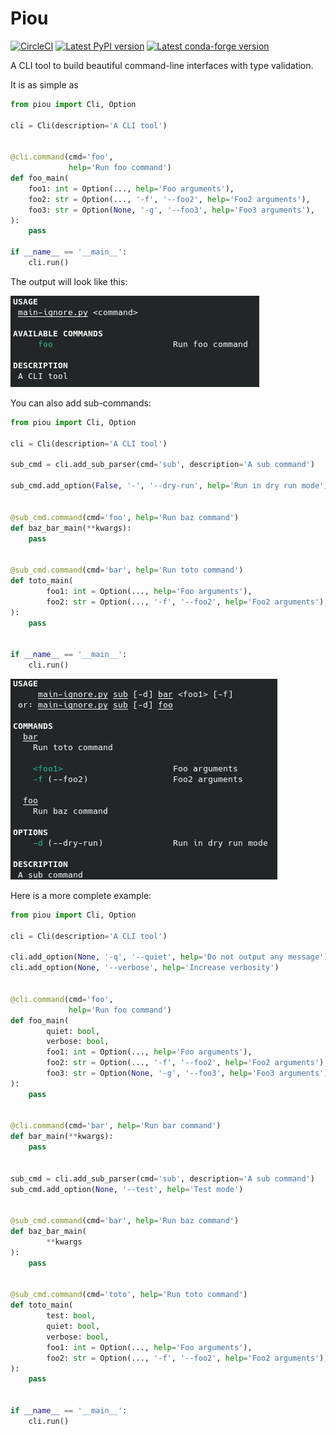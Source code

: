 # Piou  


[![CircleCI](https://circleci.com/gh/Andarius/piou/tree/master.svg?style=shield)](https://app.circleci.com/pipelines/github/Andarius/piou?branch=master)
[![Latest PyPI version](https://img.shields.io/pypi/v/piou?logo=pypi)](https://pypi.python.org/pypi/piou)
[![Latest conda-forge version](https://img.shields.io/conda/vn/conda-forge/piou?logo=conda-forge)](https://anaconda.org/conda-forge/piou)  

A CLI tool to build beautiful command-line interfaces with type validation.

It is as simple as

```python
from piou import Cli, Option

cli = Cli(description='A CLI tool')


@cli.command(cmd='foo',
             help='Run foo command')
def foo_main(
    foo1: int = Option(..., help='Foo arguments'),
    foo2: str = Option(..., '-f', '--foo2', help='Foo2 arguments'),
    foo3: str = Option(None, '-g', '--foo3', help='Foo3 arguments'),
):
    pass

if __name__ == '__main__':
    cli.run()
```
The output will look like this: 

![example](./docs/simple-output.png)


You can also add sub-commands:

```python
from piou import Cli, Option

cli = Cli(description='A CLI tool')

sub_cmd = cli.add_sub_parser(cmd='sub', description='A sub command')

sub_cmd.add_option(False, '-', '--dry-run', help='Run in dry run mode')


@sub_cmd.command(cmd='foo', help='Run baz command')
def baz_bar_main(**kwargs):
    pass


@sub_cmd.command(cmd='bar', help='Run toto command')
def toto_main(
        foo1: int = Option(..., help='Foo arguments'),
        foo2: str = Option(..., '-f', '--foo2', help='Foo2 arguments'),
):
    pass


if __name__ == '__main__':
    cli.run()

```

![example](./docs/sub-cmd-output.png)

Here is a more complete example: 

```python
from piou import Cli, Option

cli = Cli(description='A CLI tool')

cli.add_option(None, '-q', '--quiet', help='Do not output any message')
cli.add_option(None, '--verbose', help='Increase verbosity')


@cli.command(cmd='foo',
             help='Run foo command')
def foo_main(
        quiet: bool,
        verbose: bool,
        foo1: int = Option(..., help='Foo arguments'),
        foo2: str = Option(..., '-f', '--foo2', help='Foo2 arguments'),
        foo3: str = Option(None, '-g', '--foo3', help='Foo3 arguments'),
):
    pass


@cli.command(cmd='bar', help='Run bar command')
def bar_main(**kwargs):
    pass


sub_cmd = cli.add_sub_parser(cmd='sub', description='A sub command')
sub_cmd.add_option(None, '--test', help='Test mode')


@sub_cmd.command(cmd='bar', help='Run baz command')
def baz_bar_main(
        **kwargs
):
    pass


@sub_cmd.command(cmd='toto', help='Run toto command')
def toto_main(
        test: bool,
        quiet: bool,
        verbose: bool,
        foo1: int = Option(..., help='Foo arguments'),
        foo2: str = Option(..., '-f', '--foo2', help='Foo2 arguments'),
):
    pass


if __name__ == '__main__':
    cli.run()
```
